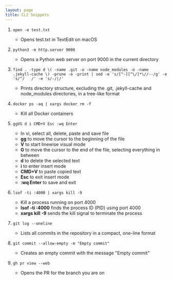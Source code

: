 ```yaml
---
layout: page
title: CLI Snippets
---
```


1. `open -e test.txt`
    - Opens test.txt in TextEdit on macOS

2. `python3 -m http.server 9000`
    - Opens a Python web server on port 9000 in the current directory

3. `find . -type d \( -name .git -o -name node_modules -o -name .jekyll-cache \) -prune -o -print | sed -e 's/[^-][^\/]*\//--/g' -e 's/^/   /' -e 's/-/|/'`
    - Prints directory structure, excluding the .git, .jekyll-cache and node_modules directories, in a tree-like format

4. `docker ps -aq | xargs docker rm -f`
    - Kill all Docker containers

5. `ggVG d i CMD+V Esc :wq Enter`
    - In vi, select all, delete, paste and save file
    - **gg** to move the cursor to the beginning of the file
    - **V** to start linewise visual mode
    - **G** to move the cursor to the end of the file, selecting everything in between
    - **d** to delete the selected text
    - **i** to enter insert mode
    - **CMD+V** to paste copied text
    - **Esc** to exit insert mode
    - **:wq Enter** to save and exit

6. `lsof -ti :4000 | xargs kill -9`
    - Kill a process running on port 4000
    - **lsof -ti :4000** finds the process ID (PID) using port 4000
    - **xargs kill -9** sends the kill signal to terminate the process

7. `git log --oneline`
    - Lists all commits in the repository in a compact, one-line format

8. `git commit --allow-empty -m "Empty commit"`
    - Creates an empty commit with the message "Empty commit"

9. `gh pr view --web`
   - Opens the PR for the branch you are on
